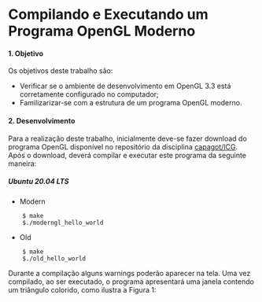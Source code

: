 # Compilando e Executando um Programa OpenGL Moderno

#### 1. Objetivo
Os objetivos deste trabalho são:
-  Verificar se o ambiente de desenvolvimento em OpenGL 3.3 está corretamente configurado no computador;
-  Familizarizar-se com a estrutura de um programa OpenGL moderno.

#### 2. Desenvolvimento
Para a realização deste trabalho, inicialmente deve-se fazer download do programa OpenGL disponível no repositório da disciplina [capagot/ICG](https://github.com/capagot/icg).
Após o download, deverá compilar e executar este programa da seguinte maneira:
##### Ubuntu 20.04 LTS

-  Modern
  ````
      $ make
      $./moderngl_hello_world 
  ````
-  Old
  ````
      $ make
      $./old_hello_world 
  ````
  Durante a compilação alguns warnings poderão aparecer na tela. Uma vez compilado, ao ser executado, o programa apresentará uma janela contendo um triângulo colorido, como ilustra a Figura 1:
  
